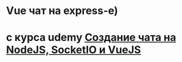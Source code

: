 # Vue чат на express-е)
# с курса udemy [Создание чата на NodeJS, SocketIO и VueJS](https://www.udemy.com/course/nodejswfs/)

